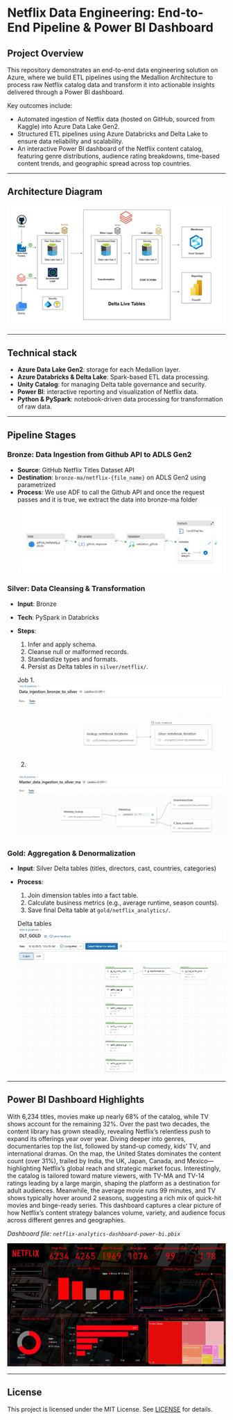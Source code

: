 
# Netflix Data Engineering: End-to-End Pipeline & Power BI Dashboard

## Project Overview
This repository demonstrates an end-to-end data engineering solution on Azure, where we build ETL pipelines using the Medallion Architecture to process raw Netflix catalog data and transform it into actionable insights delivered through a Power BI dashboard.

Key outcomes include:
- Automated ingestion of Netflix data (hosted on GitHub, sourced from Kaggle) into Azure Data Lake Gen2.
- Structured ETL pipelines using Azure Databricks and Delta Lake to ensure data reliability and scalability.
- An interactive Power BI dashboard of the Netflix content catalog, featuring genre distributions, audience rating breakdowns, time-based content trends, and geographic spread across top countries.

---

## Architecture Diagram

![Netflix Data Engineering Architecture](https://raw.githubusercontent.com/adityarajendrashanbhag/Netfix-Azure-data-engineering-project-with-PowerBI-dashboard/main/netflix-data-engineering-architecture.jpg)


---

## Technical stack
- **Azure Data Lake Gen2**: storage for each Medallion layer.
- **Azure Databricks & Delta Lake**: Spark-based ETL data processing.
- **Unity Catalog**: for managing Delta table governance and security.
- **Power BI**: interactive reporting and visualization of Netflix data.
- **Python & PySpark**: notebook-driven data processing for transformation of raw data.

---

## Pipeline Stages

### Bronze: Data Ingestion from Github API to ADLS Gen2
- **Source**: GitHub Netflix Titles Dataset API  
- **Destination**: `bronze-ma/netflix-{file_name}` on ADLS Gen2 using parametrized   
- **Process**: We use ADF to call the Github API and once the request passes and it is true, we extract the data into bronze-ma folder
![ADF](https://raw.githubusercontent.com/adityarajendrashanbhag/Netfix-Azure-data-engineering-project-with-PowerBI-dashboard/main/azure-data-factory/ADF_pipeline.jpg) 

### Silver: Data Cleansing & Transformation  
- **Input**: Bronze
- **Tech**: PySpark in Databricks  
- **Steps**:
  1. Infer and apply schema.  
  2. Cleanse null or malformed records.  
  3. Standardize types and formats.  
  4. Persist as Delta tables in `silver/netflix/`.

  Job
  1.
  ![ADF](https://raw.githubusercontent.com/adityarajendrashanbhag/Netfix-Azure-data-engineering-project-with-PowerBI-dashboard/main/azure-databricks/jobs1.jpg)

  2. 
  ![ADF](https://raw.githubusercontent.com/adityarajendrashanbhag/Netfix-Azure-data-engineering-project-with-PowerBI-dashboard/main/azure-databricks/jobs2.jpg)


### Gold: Aggregation & Denormalization  
- **Input**: Silver Delta tables (titles, directors, cast, countries, categories)  
- **Process**:
  1. Join dimension tables into a fact table.  
  2. Calculate business metrics (e.g., average runtime, season counts).  
  3. Save final Delta table at `gold/netflix_analytics/`.

  Delta tables
  ![ADF](https://raw.githubusercontent.com/adityarajendrashanbhag/Netfix-Azure-data-engineering-project-with-PowerBI-dashboard/main/azure-databricks/pipelines1.jpg)

---

## Power BI Dashboard Highlights
With 6,234 titles, movies make up nearly 68% of the catalog, while TV shows account for the remaining 32%. Over the past two decades, the content library has grown steadily, revealing Netflix’s relentless push to expand its offerings year over year.
Diving deeper into genres, documentaries top the list, followed by stand-up comedy, kids’ TV, and international dramas. On the map, the United States dominates the content count (over 31%), trailed by India, the UK, Japan, Canada, and Mexico—highlighting Netflix’s global reach and strategic market focus.
Interestingly, the catalog is tailored toward mature viewers, with TV-MA and TV-14 ratings leading by a large margin, shaping the platform as a destination for adult audiences. Meanwhile, the average movie runs 99 minutes, and TV shows typically hover around 2 seasons, suggesting a rich mix of quick-hit movies and binge-ready series.
This dashboard captures a clear picture of how Netflix’s content strategy balances volume, variety, and audience focus across different genres and geographies. 


*Dashboard file: `netflix-analytics-dashboard-power-bi.pbix`*


![Netflix Analytics Dashboard](https://raw.githubusercontent.com/adityarajendrashanbhag/Netfix-Azure-data-engineering-project-with-PowerBI-dashboard/main/analytics-dashboard/netflix-analytics-dashboard-power-bi.jpg)


---

## License
This project is licensed under the MIT License. See [LICENSE](LICENSE) for details.
